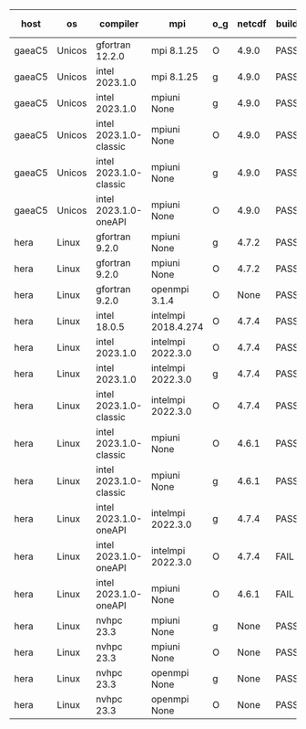 

| host     | os       | compiler                              | mpi                      | o_g        | netcdf        | build       | u_pass          | u_fail          | s_pass            | s_fail            | e_pass             | e_fail             | nuopc_pass       | nuopc_fail       | artifacts link          |
|----------|----------|---------------------------------------|--------------------------|------------|---------------|-------------|-----------------|-----------------|-------------------|-------------------|--------------------|--------------------|------------------|------------------|-------------------------|
| gaeaC5 | Unicos | gfortran 12.2.0 | mpi 8.1.25  | O | 4.9.0  | PASS | None | None | None | None | None | None | None | None | <a href="https://github.com/esmf-org/esmf-test-artifacts/tree/6a16676e435e5e6c003cc0ced59993f38c617a8a/v8.6.0/gfortran/12.2.0/O/mpi/8.1.25" target="_blank">6a16676</a> | 
| gaeaC5 | Unicos | intel 2023.1.0 | mpi 8.1.25  | g | 4.9.0  | PASS | None | None | None | None | None | None | None | None | <a href="https://github.com/esmf-org/esmf-test-artifacts/tree/ef4f8b56b383a430d5c7027673d53d086d7702e5/v8.6.0/intel/2023.1.0/g/mpi/8.1.25" target="_blank">ef4f8b5</a> | 
| gaeaC5 | Unicos | intel 2023.1.0 | mpiuni None  | g | 4.9.0  | PASS | None | None | None | None | None | None | None | None | <a href="https://github.com/esmf-org/esmf-test-artifacts/tree/cfe095b2c27b8c1174e3bc01ca38995ad4ca19a1/v8.6.0/intel/2023.1.0/g/mpiuni/None" target="_blank">cfe095b</a> | 
| gaeaC5 | Unicos | intel 2023.1.0-classic | mpiuni None  | O | 4.9.0  | PASS | None | None | None | None | None | None | None | None | <a href="https://github.com/esmf-org/esmf-test-artifacts/tree/a3dce7259424591193e7aa2b294e5033f2a7effd/v8.6.0/intel/2023.1.0-classic/O/mpiuni/None" target="_blank">a3dce72</a> | 
| gaeaC5 | Unicos | intel 2023.1.0-classic | mpiuni None  | g | 4.9.0  | PASS | None | None | None | None | None | None | None | None | <a href="https://github.com/esmf-org/esmf-test-artifacts/tree/cc4c74a85a1f0da363d76b796096176bdabda773/v8.6.0/intel/2023.1.0-classic/g/mpiuni/None" target="_blank">cc4c74a</a> | 
| gaeaC5 | Unicos | intel 2023.1.0-oneAPI | mpiuni None  | O | 4.9.0  | PASS | None | None | None | None | None | None | None | None | <a href="https://github.com/esmf-org/esmf-test-artifacts/tree/4154b7bcc5027d2ed00f785cf320a89c9c50e72f/v8.6.0/intel/2023.1.0-oneAPI/O/mpiuni/None" target="_blank">4154b7b</a> | 
| hera | Linux | gfortran 9.2.0 | mpiuni None  | g | 4.7.2  | PASS | None | None | None | None | None | None | None | None | <a href="https://github.com/esmf-org/esmf-test-artifacts/tree/c2371b29b43e8e1d4459439efb3d2b0c4dd92ad1/v8.6.0/gfortran/9.2.0/g/mpiuni/None" target="_blank">c2371b2</a> | 
| hera | Linux | gfortran 9.2.0 | mpiuni None  | O | 4.7.2  | PASS | 12423 | 0 | 8 | 0 | 44 | 0 | None | None | <a href="https://github.com/esmf-org/esmf-test-artifacts/tree/65daf6d32dd1da8994230baa76fb1e85f2638810/v8.6.0/gfortran/9.2.0/O/mpiuni/None" target="_blank">65daf6d</a> | 
| hera | Linux | gfortran 9.2.0 | openmpi 3.1.4  | O | None  | PASS | None | None | None | None | None | None | None | None | <a href="https://github.com/esmf-org/esmf-test-artifacts/tree/0d731a6adff340e71a15906960d7cf0d8d6b027c/v8.6.0/gfortran/9.2.0/O/openmpi/3.1.4" target="_blank">0d731a6</a> | 
| hera | Linux | intel 18.0.5 | intelmpi 2018.4.274  | O | 4.7.4  | PASS | None | None | None | None | None | None | None | None | <a href="https://github.com/esmf-org/esmf-test-artifacts/tree/83a1216cf319de1b47f8e4a4c9ee786015690a68/v8.6.0/intel/18.0.5/O/intelmpi/2018.4.274" target="_blank">83a1216</a> | 
| hera | Linux | intel 2023.1.0 | intelmpi 2022.3.0  | O | 4.7.4  | PASS | None | None | None | None | None | None | None | None | <a href="https://github.com/esmf-org/esmf-test-artifacts/tree/c6b55aa278be68029ee9367db4b06da312c9008b/v8.6.0/intel/2023.1.0/O/intelmpi/2022.3.0" target="_blank">c6b55aa</a> | 
| hera | Linux | intel 2023.1.0 | intelmpi 2022.3.0  | g | 4.7.4  | PASS | None | None | None | None | None | None | None | None | <a href="https://github.com/esmf-org/esmf-test-artifacts/tree/73f3fc8bca8bb9253b7470c534b7209743b69d76/v8.6.0/intel/2023.1.0/g/intelmpi/2022.3.0" target="_blank">73f3fc8</a> | 
| hera | Linux | intel 2023.1.0-classic | intelmpi 2022.3.0  | O | 4.7.4  | PASS | None | None | None | None | None | None | None | None | <a href="https://github.com/esmf-org/esmf-test-artifacts/tree/bf93d52dcce719cbc862e2bac86ee7d1ba508a0b/v8.6.0/intel/2023.1.0-classic/O/intelmpi/2022.3.0" target="_blank">bf93d52</a> | 
| hera | Linux | intel 2023.1.0-classic | mpiuni None  | O | 4.6.1  | PASS | None | None | None | None | None | None | None | None | <a href="https://github.com/esmf-org/esmf-test-artifacts/tree/6685027d07a85d52d17f26810f30a0a3a6e72cca/v8.6.0/intel/2023.1.0-classic/O/mpiuni/None" target="_blank">6685027</a> | 
| hera | Linux | intel 2023.1.0-classic | mpiuni None  | g | 4.6.1  | PASS | None | None | None | None | None | None | None | None | <a href="https://github.com/esmf-org/esmf-test-artifacts/tree/72c48d581a175c5d528586fbb1311d4b912a30f9/v8.6.0/intel/2023.1.0-classic/g/mpiuni/None" target="_blank">72c48d5</a> | 
| hera | Linux | intel 2023.1.0-oneAPI | intelmpi 2022.3.0  | g | 4.7.4  | PASS | None | None | None | None | None | None | None | None | <a href="https://github.com/esmf-org/esmf-test-artifacts/tree/448e6098a847726ca88ddbf931930486f2144e24/v8.6.0/intel/2023.1.0-oneAPI/g/intelmpi/2022.3.0" target="_blank">448e609</a> | 
| hera | Linux | intel 2023.1.0-oneAPI | intelmpi 2022.3.0  | O | 4.7.4  | FAIL | None | None | None | None | None | None | None | None | <a href="https://github.com/esmf-org/esmf-test-artifacts/tree/60e9f6796f5485408df8956d98326f49a4ae414a/v8.6.0/intel/2023.1.0-oneAPI/O/intelmpi/2022.3.0" target="_blank">60e9f67</a> | 
| hera | Linux | intel 2023.1.0-oneAPI | mpiuni None  | O | 4.6.1  | FAIL | None | None | None | None | None | None | None | None | <a href="https://github.com/esmf-org/esmf-test-artifacts/tree/f03d7dab129be771ef231506c81a39ef6cfcde8e/v8.6.0/intel/2023.1.0-oneAPI/O/mpiuni/None" target="_blank">f03d7da</a> | 
| hera | Linux | nvhpc 23.3 | mpiuni None  | g | None  | PASS | None | None | None | None | None | None | None | None | <a href="https://github.com/esmf-org/esmf-test-artifacts/tree/fef72331dc9787d9ebfe2ab1e1091d523f44e6c5/v8.6.0/nvhpc/23.3/g/mpiuni/None" target="_blank">fef7233</a> | 
| hera | Linux | nvhpc 23.3 | mpiuni None  | O | None  | PASS | None | None | None | None | None | None | None | None | <a href="https://github.com/esmf-org/esmf-test-artifacts/tree/90a808dddafa9d353c3b70d00ff335de804e98fe/v8.6.0/nvhpc/23.3/O/mpiuni/None" target="_blank">90a808d</a> | 
| hera | Linux | nvhpc 23.3 | openmpi None  | g | None  | PASS | None | None | None | None | None | None | None | None | <a href="https://github.com/esmf-org/esmf-test-artifacts/tree/f2f1ce83c7738645e3cfbaa1c7187c6878d8ff5e/v8.6.0/nvhpc/23.3/g/openmpi/None" target="_blank">f2f1ce8</a> | 
| hera | Linux | nvhpc 23.3 | openmpi None  | O | None  | PASS | None | None | None | None | None | None | None | None | <a href="https://github.com/esmf-org/esmf-test-artifacts/tree/d2969db48ae9dc56904c73b36cffc029ec455218/v8.6.0/nvhpc/23.3/O/openmpi/None" target="_blank">d2969db</a> | 
